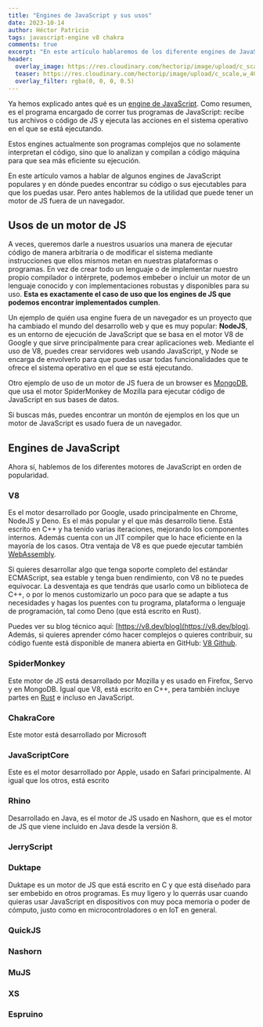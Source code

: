 ```yaml
---
title: "Engines de JavaScript y sus usos"
date: 2023-10-14
author: Héctor Patricio
tags: javascript-engine v8 chakra
comments: true
excerpt: "En este artículo hablaremos de los diferente engines de JavaScript que existen, dónde los puedes encontrar y para qué los puedes usar."
header:
  overlay_image: https://res.cloudinary.com/hectorip/image/upload/c_scale,w_1400/v1701323922/garett-mizunaka-xFjti9rYILo-unsplash_mh0wys.jpg
  teaser: https://res.cloudinary.com/hectorip/image/upload/c_scale,w_400/v1701323922/garett-mizunaka-xFjti9rYILo-unsplash_mh0wys.jpg
  overlay_filter: rgba(0, 0, 0, 0.5)
---
```



Ya hemos explicado antes qué es un [engine de JavaScript](/2020/05/17/que-es-un-engine-de-javascript.html). Como resumen, es el programa encargado de correr tus programas de JavaScript: recibe tus archivos o código de JS y ejecuta las acciones en el sistema operativo en el que se está ejecutando.

Estos engines actualmente son programas complejos que no solamente interpretan el código, sino que lo analizan y compilan a código máquina para que sea más eficiente su ejecución.

En este artículo vamos a hablar de algunos engines de JavaScript populares y en dónde puedes encontrar su código o sus ejecutables para que los puedas usar. Pero antes hablemos de la utilidad que puede tener un motor de JS fuera de un navegador.

## Usos de un motor de JS

A veces, queremos darle a nuestros usuarios una manera de ejecutar código de manera arbitraria o de modificar el sistema mediante instrucciones que ellos mismos metan en nuestras plataformas o programas. En vez de crear todo un lenguaje o de implementar nuestro propio compilador o intérprete, podemos embeber o incluir un motor de un lenguaje conocido y con implementaciones robustas y disponibles para su uso. **Esta es exactamente el caso de uso que los engines de JS que podemos encontrar implementados cumplen**.

Un ejemplo de quién usa engine fuera de un navegador es un proyecto que ha cambiado el mundo del desarrollo web y que es muy popular: **NodeJS**, es un entorno de ejecución de JavaScript que se basa en el motor V8 de Google y que sirve principalmente para crear aplicaciones web. Mediante el uso de V8, puedes crear servidores web usando JavaScript, y Node se encarga de envolverlo para que puedas usar todas funcionalidades que te ofrece el sistema operativo en el que se está ejecutando.

Otro ejemplo de uso de un motor de JS fuera de un browser es [MongoDB](https://www.mongodb.com/docs/manual/release-notes/3.2-javascript/), que usa el motor SpiderMonkey de Mozilla para ejecutar código de JavaScript en sus bases de datos.

Si buscas más, puedes encontrar un montón de ejemplos en los que un motor de JavaScript es usado fuera de un navegador.

## Engines de JavaScript

Ahora sí, hablemos de los diferentes motores de JavaScript en orden de popularidad.

### V8

Es el motor desarrollado por Google, usado principalmente en Chrome, NodeJS y Deno. Es el más popular y el que más desarrollo tiene. Está escrito en C++ y ha tenido varias iteraciones, mejorando los componentes internos. Además cuenta con un JIT compiler que lo hace eficiente en la mayoría de los casos. Otra ventaja de V8 es que puede ejecutar también [WebAssembly](https://webassembly.org/).

Si quieres desarrollar algo que tenga soporte completo del estándar ECMAScript, sea estable y tenga buen rendimiento, con V8 no te puedes equivocar. La desventaja es que tendrás que usarlo como un biblioteca de C++, o por lo menos customizarlo un poco para que se adapte a tus necesidades y hagas los puentes con tu programa, plataforma o lenguaje de programación, tal como Deno (que está escrito en Rust).

Puedes ver su blog técnico aquí: [https://v8.dev/blog](https://v8.dev/blog). Además, si quieres aprender cómo hacer complejos o quieres contribuir, su código fuente está disponible de manera abierta en GitHub: [V8 Github](https://github.com/v8/v8).

### SpiderMonkey

Este motor de JS está desarrollado por Mozilla y es usado en Firefox, Servo y en MongoDB. Igual que V8, está escrito en C++, pera también incluye partes en [Rust](https://www.rust-lang.org/) e incluso en JavaScript.

### ChakraCore

Este motor está desarrollado por Microsoft

### JavaScriptCore

Este es el motor desarrollado por Apple, usado en Safari principalmente. Al igual que los otros, está escrito

### Rhino

Desarrollado en Java, es el motor de JS usado en Nashorn, que es el motor de JS que viene incluido en Java desde la versión 8.

### JerryScript


### Duktape

Duktape es un motor de JS que está escrito en C y que está diseñado para ser embebido en otros programas. Es muy ligero y lo querrás usar cuando quieras usar JavaScript en dispositivos con muy poca memoria o poder de cómputo, justo como en microcontroladores o en IoT en general.

### QuickJS


### Nashorn


### MuJS


### XS

### Espruino
